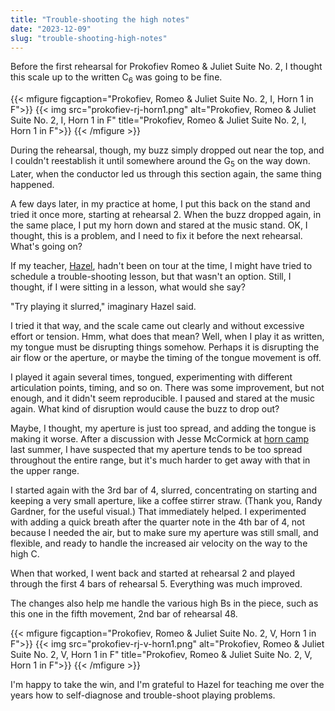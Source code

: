 ```yaml
---
title: "Trouble-shooting the high notes"
date: "2023-12-09"
slug: "trouble-shooting-high-notes"
---
```


Before the first rehearsal for Prokofiev Romeo & Juliet Suite No. 2, I thought this scale up to the written C<sub>6</sub> was going to be fine.

{{< mfigure figcaption="Prokofiev, Romeo & Juliet Suite No. 2, I, Horn 1 in F">}}
  {{< img src="prokofiev-rj-horn1.png" alt="Prokofiev, Romeo & Juliet Suite No. 2, I, Horn 1 in F" title="Prokofiev, Romeo & Juliet Suite No. 2, I, Horn 1 in F">}}
{{< /mfigure >}}

During the rehearsal, though, my buzz simply dropped out near the top, and I couldn't reestablish it until somewhere around the G<sub>5</sub> on the way down. Later, when the conductor led us through this section again, the same thing happened.

A few days later, in my practice at home, I put this back on the stand and tried it once more, starting at rehearsal 2. When the buzz dropped again, in the same place, I put my horn down and stared at the music stand. OK, I thought, this is a problem, and I need to fix it before the next rehearsal. What's going on?

If my teacher, [Hazel](https://www.hazeldeandavis.com), hadn't been on tour at the time, I might have tried to schedule a trouble-shooting lesson, but that wasn't an option. Still, I thought, if I were sitting in a lesson, what would she say?

"Try playing it slurred," imaginary Hazel said.

I tried it that way, and the scale came out clearly and without excessive effort or tension. Hmm, what does that mean? Well, when I play it as written, my tongue must be disrupting things somehow. Perhaps it is disrupting the air flow or the aperture, or maybe the timing of the tongue movement is off.

I played it again several times, tongued, experimenting with different articulation points, timing, and so on. There was some improvement, but not enough, and it didn't seem reproducible. I paused and stared at the music again. What kind of disruption would cause the buzz to drop out?

Maybe, I thought, my aperture is just too spread, and adding the tongue is making it worse. After a discussion with Jesse McCormick at [horn camp](https://horncamp.org) last summer, I have suspected that my aperture tends to be too spread throughout the entire range, but it's much harder to get away with that in the upper range.

I started again with the 3rd bar of 4, slurred, concentrating on starting and keeping a very small aperture, like a coffee stirrer straw. (Thank you, Randy Gardner, for the useful visual.) That immediately helped. I experimented with adding a quick breath after the quarter note in the 4th bar of 4, not because I needed the air, but to make sure my aperture was still small, and flexible, and ready to handle the increased air velocity on the way to the high C.

When that worked, I went back and started at rehearsal 2 and played through the first 4 bars of rehearsal 5. Everything was much improved.

The changes also help me handle the various high Bs in the piece, such as this one in the fifth movement, 2nd bar of rehearsal 48.

{{< mfigure figcaption="Prokofiev, Romeo & Juliet Suite No. 2, V, Horn 1 in F">}}
  {{< img src="prokofiev-rj-v-horn1.png" alt="Prokofiev, Romeo & Juliet Suite No. 2, V, Horn 1 in F" title="Prokofiev, Romeo & Juliet Suite No. 2, V, Horn 1 in F">}}
{{< /mfigure >}}

I'm happy to take the win, and I'm grateful to Hazel for teaching me over the years how to self-diagnose and trouble-shoot playing problems.